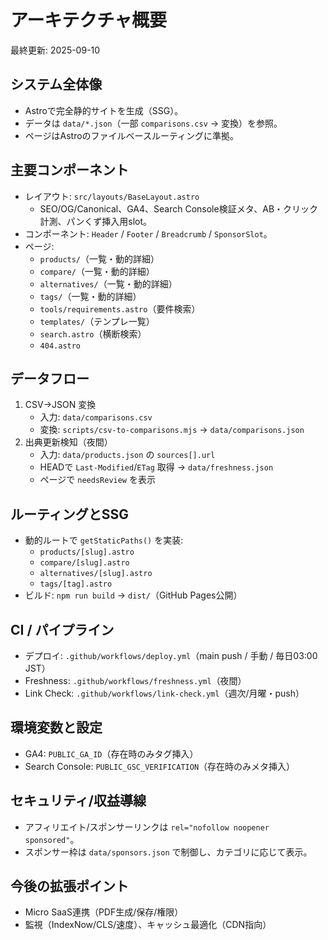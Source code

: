 # アーキテクチャ概要

最終更新: 2025-09-10

## システム全体像
- Astroで完全静的サイトを生成（SSG）。
- データは `data/*.json`（一部 `comparisons.csv` → 変換）を参照。
- ページはAstroのファイルベースルーティングに準拠。

## 主要コンポーネント
- レイアウト: `src/layouts/BaseLayout.astro`
  - SEO/OG/Canonical、GA4、Search Console検証メタ、AB・クリック計測、パンくず挿入用slot。
- コンポーネント: `Header` / `Footer` / `Breadcrumb` / `SponsorSlot`。
- ページ:
  - `products/`（一覧・動的詳細）
  - `compare/`（一覧・動的詳細）
  - `alternatives/`（一覧・動的詳細）
  - `tags/`（一覧・動的詳細）
  - `tools/requirements.astro`（要件検索）
  - `templates/`（テンプレ一覧）
  - `search.astro`（横断検索）
  - `404.astro`

## データフロー
1) CSV→JSON 変換
   - 入力: `data/comparisons.csv`
   - 変換: `scripts/csv-to-comparisons.mjs` → `data/comparisons.json`
2) 出典更新検知（夜間）
   - 入力: `data/products.json` の `sources[].url`
   - HEADで `Last-Modified`/`ETag` 取得 → `data/freshness.json`
   - ページで `needsReview` を表示

## ルーティングとSSG
- 動的ルートで `getStaticPaths()` を実装:
  - `products/[slug].astro`
  - `compare/[slug].astro`
  - `alternatives/[slug].astro`
  - `tags/[tag].astro`
- ビルド: `npm run build` → `dist/`（GitHub Pages公開）

## CI / パイプライン
- デプロイ: `.github/workflows/deploy.yml`（main push / 手動 / 毎日03:00 JST）
- Freshness: `.github/workflows/freshness.yml`（夜間）
- Link Check: `.github/workflows/link-check.yml`（週次/月曜・push）

## 環境変数と設定
- GA4: `PUBLIC_GA_ID`（存在時のみタグ挿入）
- Search Console: `PUBLIC_GSC_VERIFICATION`（存在時のみメタ挿入）

## セキュリティ/収益導線
- アフィリエイト/スポンサーリンクは `rel="nofollow noopener sponsored"`。
- スポンサー枠は `data/sponsors.json` で制御し、カテゴリに応じて表示。

## 今後の拡張ポイント
- Micro SaaS連携（PDF生成/保存/権限）
- 監視（IndexNow/CLS/速度）、キャッシュ最適化（CDN指向）
